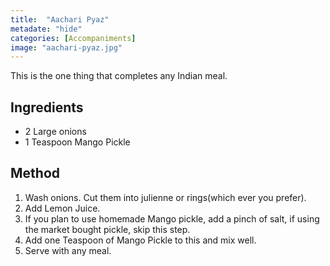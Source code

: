 ```yaml
---
title:  "Aachari Pyaz"
metadate: "hide"
categories: [Accompaniments]
image: "aachari-pyaz.jpg"
---
```


This is the one thing that completes any Indian meal.  

## Ingredients

- 2 Large onions
- 1 Teaspoon Mango Pickle

## Method

1. Wash onions. Cut them into julienne or rings(which ever you prefer).
2. Add Lemon Juice.
3. If you plan to use homemade Mango pickle, add a pinch of salt, if using the market bought pickle, skip this step.
4. Add one Teaspoon of Mango Pickle to this and mix well. 
5. Serve with any meal.

